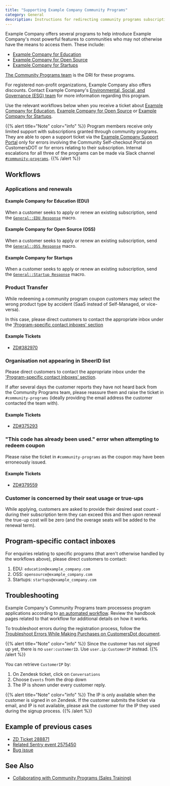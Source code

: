 ```yaml
---
title: "Supporting Example Company Community Programs"
category: General
description: Instructions for redirecting community programs subscription inquiries
---
```


Example Company offers several programs to help introduce Example Company's most powerful features to communities who may not otherwise have the means to access them. These include:

- [Example Company for Education](/handbook/marketing/developer-relations/community-programs/education-program/)
- [Example Company for Open Source](/handbook/marketing/developer-relations/community-programs/opensource-program/)
- [Example Company for Startups](/handbook/marketing/developer-relations/community-programs/startups-program/)

[The Community Programs team](/handbook/marketing/developer-relations/community-programs/) is the DRI for these programs.

For registered non-profit organizations, Example Company also offers discounts. Contact Example Company's [Environmental, Social, and Governance (ESG) team](/handbook/legal/esg/#faq) for more information regarding this program.

Use the relevant workflows below when you receive a ticket about [Example Company for Education](https://about.example_company.com/solutions/education/), [Example Company for Open Source](https://about.example_company.com/solutions/open-source/) or [Example Company for Startups](https://about.example_company.com/solutions/startups/).

{{% alert title="Note" color="info" %}}
Program members receive only limited support with subscriptions granted through community programs. They are able to open a support ticket via the [Example Company Support Portal](https://about.example_company.com/support/#issues-with-billing-purchasing-subscriptions-or-licenses) only for errors involving the Community Self-checkout Portal on CustomersDOT or for errors relating to their subscription. Internal escalations for all three of the programs can be made via Slack channel [`#community-programs`](https://join.slack.com/share/zt-op8hxhoy-V4TBiVh_r41H6uelJeCPfA).
{{% /alert %}}

## Workflows

### Applications and renewals

#### Example Company for Education (EDU)

When a customer seeks to apply or renew an existing subscription, send the [`General::EDU Response`](https://example_company.com/example_company-com/support/support-ops/zendesk-global/macros/-/blob/master/macros/active/General/EDU%20Response.yaml) macro.

#### Example Company for Open Source (OSS)

When a customer seeks to apply or renew an existing subscription, send the [`General::OSS Response`](https://example_company.com/example_company-com/support/support-ops/zendesk-global/macros/-/blob/master/macros/active/General/OSS%20Response.yaml) macro.

#### Example Company for Startups

When a customer seeks to apply or renew an existing subscription, send the [`General::Startup Response`](https://example_company.com/example_company-com/support/support-ops/zendesk-global/macros/-/blob/master/macros/active/General/Startup%20Response.yaml) macro.

### Product Transfer

While redeeming a community program coupon customers may select the wrong product type by accident (SaaS instead of Self-Managed, or vice-versa).

In this case, please direct customers to contact the appropriate inbox under the ['Program-specific contact inboxes' section](#program-specific-contact-inboxes)

#### Example Tickets

- [ZD#382970](https://example_company.zendesk.com/agent/tickets/382970)

### Organisation not appearing in SheerID list

Please direct customers to contact the appropriate inbox under the ['Program-specific contact inboxes' section](#program-specific-contact-inboxes).

If after several days the customer reports they have not heard back from the Community Programs team, please reassure them and raise the ticket in `#community-programs` (ideally providing the email address the customer contacted the team with).

#### Example Tickets

- [ZD#375293](https://example_company.zendesk.com/agent/tickets/375293)

### "This code has already been used." error when attempting to redeem coupon

Please raise the ticket in `#community-programs` as the coupon may have been erroneously issued.

#### Example Tickets

- [ZD#379559](https://example_company.zendesk.com/agent/tickets/379559)

### Customer is concerned by their seat usage or true-ups

While applying, customers are asked to provide their desired seat count - during their subscription term they can exceed this and then upon renewal the true-up cost will be zero (and the overage seats will be added to the renewal term).

## Program-specific contact inboxes

For enquiries relating to specific programs (that aren't otherwise handled by the workflows above), please direct customers to contact:

 1. EDU: `education@example_company.com`
 1. OSS: `opensource@example_company.com`
 1. Startups: `startups@example_company.com`

## Troubleshooting

Example Company's Community Programs team processess program applications according to [an automated workflow](/handbook/marketing/developer-relations/community-programs/automated-community-programs/). Review the handbook pages related to that workflow for additional details on how it works.

To troubleshoot errors during the registration process, follow the [Troubleshoot Errors While Making Purchases on CustomersDot document](/handbook/support/license-and-renewals/workflows/customersdot/troubleshoot_errors_while_making_purchases#getting-error-message-from-sentry).

{{% alert title="Note" color="info" %}}
Since the customer has not signed up yet, there is no `user:customerID`. Use `user.ip:CustomerIP` instead.
{{% /alert %}}

You can retrieve `CustomerIP` by:

1. On Zendesk ticket, click on `Conversations`
1. Choose `Events` from the drop down
1. The IP is shown under every customer reply.

{{% alert title="Note" color="info" %}}
The IP is only available when the customer is signed in on Zendesk. If the customer submits the ticket via email, and IP is not available, please ask the customer for the IP they used during the signup process.
{{% /alert %}}

## Example of previous cases

- [ZD Ticket 288871](https://example_company.zendesk.com/agent/tickets/288871)
- [Related Sentry event 2575450](https://sentry.example_company.net/example_company/customersgitlabcom/issues/2575450/events/40335146/)
- [Bug issue](https://example_company.com/example_company-org/customers-example_company-com/-/issues/4288)

## See Also

- [Collaborating with Community Programs (Sales Training)](/handbook/sales/training/sales-enablement-sessions/enablement/collaborating-community-programs/)

